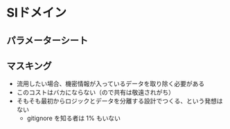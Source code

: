 # SIドメイン

## パラメーターシート

## マスキング
- 流用したい場合、機密情報が入っているデータを取り除く必要がある
- このコストはバカにならない（ので共有は敬遠されがち）
- そもそも最初からロジックとデータを分離する設計でつくる、という発想はない
    - gitignore を知る者は 1% もいない
